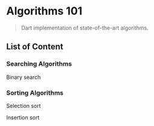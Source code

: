 # Algorithms 101

> Dart implementation of state-of-the-art algorithms.

## List of Content

### Searching Algorithms

Binary search

### Sorting Algorithms

Selection sort

Insertion sort